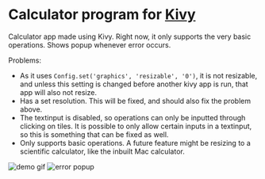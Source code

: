 # Calculator program for [Kivy](https://kivy.org)
Calculator app made using Kivy.
Right now, it only supports the very basic operations.
Shows popup whenever error occurs.

Problems:

 - As it uses `Config.set('graphics', 'resizable', '0')`, it is not resizable, and unless this setting is changed before another kivy app is run, that app will also not resize.
 - Has a set resolution. This will be fixed, and should also fix the problem above.
 - The textinput is disabled, so operations can only be inputted through clicking on tiles. It is possible to only allow certain inputs in a textinput, so this is something that can be fixed as well.
 - Only supports basic operations. A future feature might be resizing to a scientific calculator, like the inbuilt Mac calculator.

![demo gif](https://github.com/avncharlie/kivy-calculator/raw/master/demo.gif)
![error popup](https://github.com/avncharlie/kivy-calculator/raw/master/error%20demo.png)
